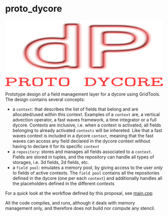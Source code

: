 # proto_dycore


<img src="icon.png" width="559" height="212" border="0" alt="proto dycore" />


Prototype design of a field management layer for a dycore using GridTools. 
The design contains several concepts: 
 
 * a `context`: that describes the list of fields that belong and are allocated/used within this context. 
Examples of a `context` are, a vertical advection operator, a fast waves framework, a time integrator or a full dycore. 
Contexts are inclusive, i.e. when a context is activated, all fields belonging to already activated `contexts` will be inhereted. 
Like that a fast waves context is included in a dycore `context`, meaning that the fast waves can access any field declared in the dycore
context without having to declare it for its specific `context`
 * a `repository`: stores and manages all fields associated to a `context`. Fields are stored in tuples, and the repository can handle all types of storages, i.e. 3d fields, 2d fields, etc. 
 * a `field pool`: emulates a memory pool, by giving access to the user *only* to fields of active contexts. The `field pool` contains all the repositories defined in the dycore (one per each `context`)
and additionally handles all the placeholders defined in the different contexts

For a quick look at the workflow defined by this proposal, see 
[main.cpp](main.cpp)

All the code compiles, and runs, although it deals with memory management only, and therefore does not build nor compute any stencil. 

